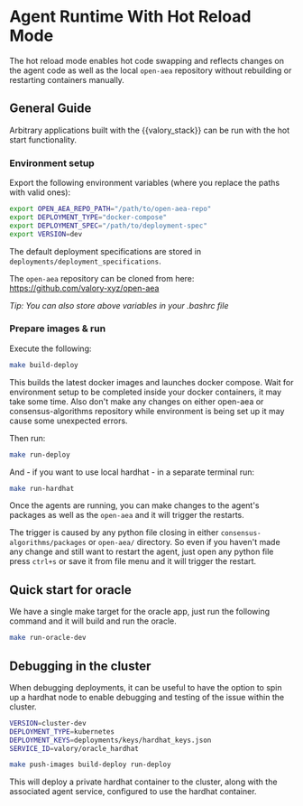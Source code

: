 # Agent Runtime With Hot Reload Mode

The hot reload mode enables hot code swapping and reflects changes on the agent code as well as the local `open-aea` repository without rebuilding or restarting containers manually.

## General Guide

Arbitrary applications built with the {{valory_stack}} can be run with the hot start functionality.

### Environment setup

Export the following environment variables (where you replace the paths with valid ones):
```bash
export OPEN_AEA_REPO_PATH="/path/to/open-aea-repo"
export DEPLOYMENT_TYPE="docker-compose"
export DEPLOYMENT_SPEC="/path/to/deployment-spec"
export VERSION=dev
```

The default deployment specifications are stored in `deployments/deployment_specifications`.

The `open-aea` repository can be cloned from here: https://github.com/valory-xyz/open-aea

*Tip: You can also store above variables in your .bashrc file*


### Prepare images & run

Execute the following:
```bash
make build-deploy
```
This builds the latest docker images and launches docker compose. Wait for environment setup to be completed inside your docker containers, it may take some time. Also don't make any changes on either open-aea or consensus-algorithms repository while environment is being set up it may cause some unexpected errors.

Then run:
```bash
make run-deploy
```

And - if you want to use local hardhat - in a separate terminal run:
```bash
make run-hardhat
```

Once the agents are running, you can make changes to the agent's packages as well as the `open-aea` and it will trigger the restarts.

The trigger is caused by any python file closing in either `consensus-algorithms/packages` or `open-aea/` directory. So even if you haven't made any change and still want to restart the agent, just open any python file press `ctrl+s` or save it from file menu and it will trigger the restart.


## Quick start for oracle

We have a single make target for the oracle app, just run the following command and it will build and run the oracle.
```bash
make run-oracle-dev
```

## Debugging in the cluster

When debugging deployments, it can be useful to have the option to spin up a hardhat node to enable debugging and testing of the issue within the cluster.


```bash
VERSION=cluster-dev
DEPLOYMENT_TYPE=kubernetes
DEPLOYMENT_KEYS=deployments/keys/hardhat_keys.json
SERVICE_ID=valory/oracle_hardhat

make push-images build-deploy run-deploy
```

This will deploy a private hardhat container to the cluster, along with the associated agent service, configured to use the hardhat container.
